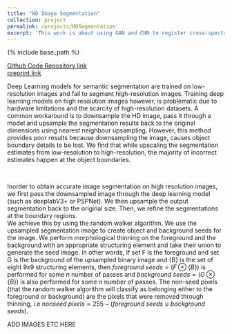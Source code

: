 ```yaml
---
title: "HD Image Segmentation"
collection: project
permalink: /projects/HDSegmentation
excerpt: 'This work is about using GAN and CNN to register cross-spectral remote sensing images.'
---
```


{% include base_path %}

[Github Code Repository link]()
<br />
[preprint link]()

Deep Learning models for semantic segmentation are trained on low-resolution images and fail to segment high-resolution images. Training deep learning models on high resolution images however, is problematic due to hardware limitations and the scarcity of high-resolution datasets. A common workaround is to downsample the HD image, pass it through a model and upsample the segmentation results back to the original dimensions using nearest neighbour upsampling. However, this method provides poor results because downsampling the image, causes object boundary details to be lost. 
We find that while upscaling the segmentation estimates from low-resolution to high-resolution, the majority of incorrect estimates happen at the object boundaries.

<br />

Inorder to obtain accurate image segmentation on high resolution images, we first pass the downsampled image through the deep learning model (such as deeplabV3+ or PSPNet). We then upsample the output segmentation back to the original size. Then, we refine the segmentations at the boundary regions.
<br />
We achieve this by using the random walker algorithm. We use the upsampled segmentation image to create object and background seeds for the image. We perform morphological thinning on the foreground and the background with an appropriate structuring element and take their union to generate the seed image. In other words, If set F is the foreground and set G is the background of the upsampled binary image and {B} is the set of eight 9x9 structuring elements, then $foreground \: seeds = (F \otimes \{B\})$ is performed for some $n$ number of passes and $background \: seeds = (G \otimes \{B\})$ is also performed for some $n$ number of passes. The non-seed pixels (that the random walker algorithm will classify as belonging either to the foreground or background) are the pixels that were removed through thinning, i.e $nonseed \; pixels = 255-(foreground \; seeds \;  \cup \; background \; seeds)$.

ADD IMAGES ETC HERE

